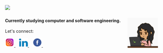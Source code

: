 <h1 align="left">
<img src="https://readme-typing-svg.herokuapp.com/?
font=Righteous&size=28&center=true&vCenter=true&width=500&height=70&duration=5000&lines=Hi+there,+ I'm+Elonë+Krasniqi;"/>
</h1>

<img align="right" alt="girl" width="100" src="gif.gif">
<h4> Currently studying computer and software engineering.</h4>

Let's connect:

<a href="https://www.instagram.com/eloonakrasniqi/?next=%2F">
	<img alt="Instagram" src="images/instagram.webp" target="_new" width="30"/>
	</a>
&nbsp;&nbsp;
<a href="https://www.linkedin.com/in/elon%C3%AB-krasniqi-105155274/"><img alt="LinkedIn" src="images/linkedin.webp" target="_new" width="29"/>
	</a>
&nbsp;&nbsp;
<a href="https://www.facebook.com/profile.php?id=100081740167734">
	<img alt="Facebook" src="images/facebook.webp" target="_new" width="30"/>
	</a>
&nbsp;&nbsp;
